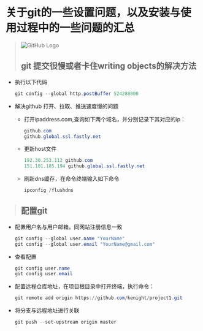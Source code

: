 # 关于git的一些设置问题，以及安装与使用过程中的一些问题的汇总

> ![GitHub Logo](https://www.easyicon.net/download/png/1128210/48/)
>
> ## git 提交很慢或者卡住writing objects的解决方法

* 执行以下代码

  ```powershell
  git config --global http.postBuffer 524288000
  ```

* 解决github 打开、拉取、推送速度慢的问题
  * 打开ipaddress.com,查询如下两个域名，并分别记录下其对应的ip：

    ```powershell
    github.com
    github.global.ssl.fastly.net
    ```

  * 更新host文件

    ```powershell
    192.30.253.112 github.com
    151.101.185.194 github.global.ssl.fastly.net
    ```

  * 刷新dns缓存，在命令终端输入如下命令

    ```powershell
    ipconfig /flushdns
    ```

> ## 配置git

* 配置用户名与用户邮箱，同网站注册信息一致

  ```powershell
  git config --global user.name "YourName"
  git config --global user.email "YourName@gmail.com"
  ```

* 查看配置

  ```powershell
  git config user.name
  git config user.email
  ```

* 配置远程仓库地址，在项目根目录中打开终端，执行命令：

  ```powershell
  git remote add origin https://github.com/kenight/project1.git
  ```

* 将分支与远程地址进行关联

  ```powershell
  git push --set-upstream origin master
  ```
